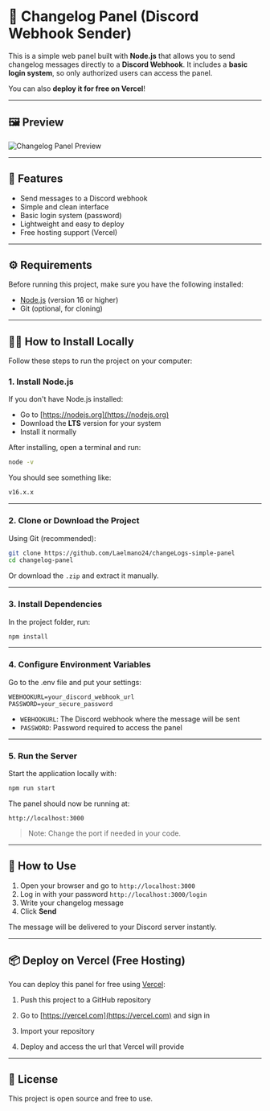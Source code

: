 # 📜 Changelog Panel (Discord Webhook Sender)

This is a simple web panel built with **Node.js** that allows you to send changelog messages directly to a **Discord Webhook**. It includes a **basic login system**, so only authorized users can access the panel.

You can also **deploy it for free on Vercel**!

---

## 🖼️ Preview

![Changelog Panel Preview](https://i.postimg.cc/Cx8hYk6y/Captura-de-Tela-66.png)

---

## 🚀 Features

* Send messages to a Discord webhook
* Simple and clean interface
* Basic login system (password)
* Lightweight and easy to deploy
* Free hosting support (Vercel)

---

## ⚙️ Requirements

Before running this project, make sure you have the following installed:

* [Node.js](https://nodejs.org/) (version 16 or higher)
* Git (optional, for cloning)

---

## 🧑‍💻 How to Install Locally

Follow these steps to run the project on your computer:

### 1. Install Node.js

If you don't have Node.js installed:

* Go to [https://nodejs.org](https://nodejs.org)
* Download the **LTS** version for your system
* Install it normally

After installing, open a terminal and run:

```bash
node -v
```

You should see something like:

```bash
v16.x.x
```

---

### 2. Clone or Download the Project

Using Git (recommended):

```bash
git clone https://github.com/Laelmano24/changeLogs-simple-panel
cd changelog-panel
```

Or download the `.zip` and extract it manually.

---

### 3. Install Dependencies

In the project folder, run:

```bash
npm install
```

---

### 4. Configure Environment Variables

Go to the .env file and put your settings:

```env
WEBHOOKURL=your_discord_webhook_url
PASSWORD=your_secure_password
```

* `WEBHOOKURL`: The Discord webhook where the message will be sent
* `PASSWORD`: Password required to access the panel

---

### 5. Run the Server

Start the application locally with:

```bash
npm run start
```

The panel should now be running at:

```
http://localhost:3000
```

> Note: Change the port if needed in your code.

---

## 🔗 How to Use

1. Open your browser and go to `http://localhost:3000`
2. Log in with your password `http://localhost:3000/login`
3. Write your changelog message
4. Click **Send**

The message will be delivered to your Discord server instantly.

---

## 📦 Deploy on Vercel (Free Hosting)

You can deploy this panel for free using [Vercel](https://vercel.com):

1. Push this project to a GitHub repository

2. Go to [https://vercel.com](https://vercel.com) and sign in

3. Import your repository

4. Deploy and access the url that Vercel will provide

---

## 📄 License

This project is open source and free to use.
